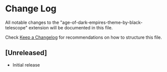 # Change Log

All notable changes to the "age-of-dark-empires-theme-by-black-telescope" extension will be documented in this file.

Check [Keep a Changelog](http://keepachangelog.com/) for recommendations on how to structure this file.

## [Unreleased]

- Initial release
